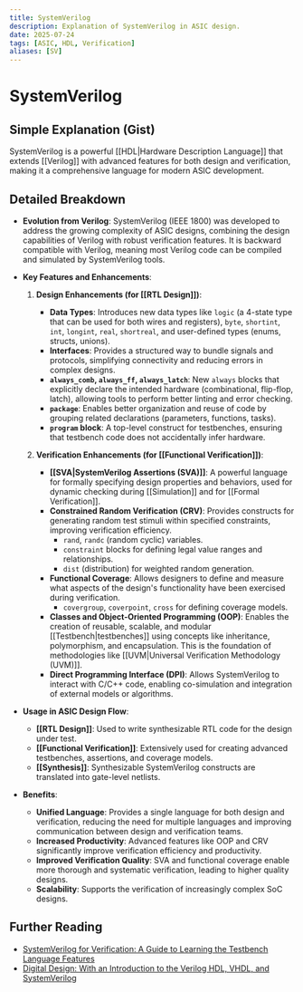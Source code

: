 ```yaml
---
title: SystemVerilog
description: Explanation of SystemVerilog in ASIC design.
date: 2025-07-24
tags: [ASIC, HDL, Verification]
aliases: [SV]
---
```


# SystemVerilog

## Simple Explanation (Gist)
SystemVerilog is a powerful [[HDL|Hardware Description Language]] that extends [[Verilog]] with advanced features for both design and verification, making it a comprehensive language for modern ASIC development.

## Detailed Breakdown

*   **Evolution from Verilog**: SystemVerilog (IEEE 1800) was developed to address the growing complexity of ASIC designs, combining the design capabilities of Verilog with robust verification features. It is backward compatible with Verilog, meaning most Verilog code can be compiled and simulated by SystemVerilog tools.

*   **Key Features and Enhancements**:
    1.  **Design Enhancements (for [[RTL Design]])**:
        *   **Data Types**: Introduces new data types like `logic` (a 4-state type that can be used for both wires and registers), `byte`, `shortint`, `int`, `longint`, `real`, `shortreal`, and user-defined types (enums, structs, unions).
        *   **Interfaces**: Provides a structured way to bundle signals and protocols, simplifying connectivity and reducing errors in complex designs.
        *   **`always_comb`, `always_ff`, `always_latch`**: New `always` blocks that explicitly declare the intended hardware (combinational, flip-flop, latch), allowing tools to perform better linting and error checking.
        *   **`package`**: Enables better organization and reuse of code by grouping related declarations (parameters, functions, tasks).
        *   **`program` block**: A top-level construct for testbenches, ensuring that testbench code does not accidentally infer hardware.

    2.  **Verification Enhancements (for [[Functional Verification]])**:
        *   **[[SVA|SystemVerilog Assertions (SVA)]]**: A powerful language for formally specifying design properties and behaviors, used for dynamic checking during [[Simulation]] and for [[Formal Verification]].
        *   **Constrained Random Verification (CRV)**: Provides constructs for generating random test stimuli within specified constraints, improving verification efficiency.
            *   `rand`, `randc` (random cyclic) variables.
            *   `constraint` blocks for defining legal value ranges and relationships.
            *   `dist` (distribution) for weighted random generation.
        *   **Functional Coverage**: Allows designers to define and measure what aspects of the design's functionality have been exercised during verification.
            *   `covergroup`, `coverpoint`, `cross` for defining coverage models.
        *   **Classes and Object-Oriented Programming (OOP)**: Enables the creation of reusable, scalable, and modular [[Testbench|testbenches]] using concepts like inheritance, polymorphism, and encapsulation. This is the foundation of methodologies like [[UVM|Universal Verification Methodology (UVM)]].
        *   **Direct Programming Interface (DPI)**: Allows SystemVerilog to interact with C/C++ code, enabling co-simulation and integration of external models or algorithms.

*   **Usage in ASIC Design Flow**:
    *   **[[RTL Design]]**: Used to write synthesizable RTL code for the design under test.
    *   **[[Functional Verification]]**: Extensively used for creating advanced testbenches, assertions, and coverage models.
    *   **[[Synthesis]]**: Synthesizable SystemVerilog constructs are translated into gate-level netlists.

*   **Benefits**:
    *   **Unified Language**: Provides a single language for both design and verification, reducing the need for multiple languages and improving communication between design and verification teams.
    *   **Increased Productivity**: Advanced features like OOP and CRV significantly improve verification efficiency and productivity.
    *   **Improved Verification Quality**: SVA and functional coverage enable more thorough and systematic verification, leading to higher quality designs.
    *   **Scalability**: Supports the verification of increasingly complex SoC designs.

## Further Reading

*   [SystemVerilog for Verification: A Guide to Learning the Testbench Language Features](https://www.amazon.com/SystemVerilog-Verification-Learning-Testbench-Language/dp/0137046318)
*   [Digital Design: With an Introduction to the Verilog HDL, VHDL, and SystemVerilog](https://www.amazon.com/Digital-Design-Introduction-SystemVerilog-International/dp/013446027X)